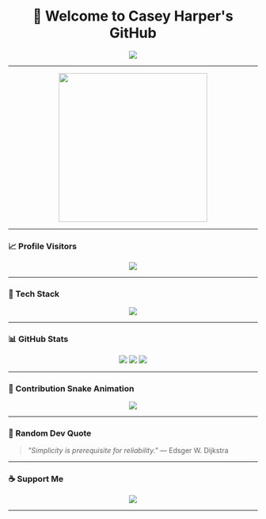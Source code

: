 <h1 align="center">
  👋 Welcome to Casey Harper's GitHub
</h1>

<p align="center">
  <img src="https://readme-typing-svg.demolab.com/?lines=Enterprise%20System%20Architect;Clean%20Architecture%20Evangelist;Full%20Stack%20Engineer;Security%20First%20Design;Building%20Production%20Systems&center=true&width=800&height=50&color=0A3D62&vCenter=true">
</p>

---

<p align="center">
  <img src="https://media.giphy.com/media/3o7TKxohF8vxbjZwdy/giphy.gif" width="300" />
</p>

---

### 📈 Profile Visitors

<p align="center">
  <img src="https://komarev.com/ghpvc/?username=f58dev&color=0A3D62&style=flat-square">
</p>

---

### 🧰 Tech Stack

<p align="center">
  <img src="https://skillicons.dev/icons?i=dotnet,nodejs,vue,react,ts,js,sql,mongodb,postman,git,docker,linux,windows,apple" />
</p>

---

### 📊 GitHub Stats

<p align="center">
  <img src="https://github-readme-stats.vercel.app/api?username=f58dev&show_icons=true&theme=tokyonight&hide_border=true" />
  <img src="https://github-readme-stats.vercel.app/api/top-langs/?username=f58dev&layout=compact&theme=tokyonight&hide_border=true" />
  <img src="https://github-readme-activity-graph.vercel.app/graph?username=f58dev&bg_color=000000&color=0A3D62&line=0A3D62&point=5DADE2&area=true&hide_border=true" />
</p>

---

### 🚀 Contribution Snake Animation

<p align="center">
  <img src="https://github.com/f58dev/f58dev/raw/output/github-contribution-grid-snake.svg" />
</p>

---

### 🧠 Random Dev Quote

> *"Simplicity is prerequisite for reliability."* — Edsger W. Dijkstra

---

### ☕ Support Me

<p align="center">
  <a href="https://coff.ee/f58dev" target="_blank">
    <img src="https://img.shields.io/badge/Buy%20me%20a%20coffee-0A3D62?style=for-the-badge&logo=buy-me-a-coffee&logoColor=white" />
  </a>
</p>

---
